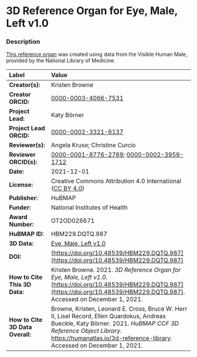 # 3D Reference Organ for Eye, Male, Left v1.0

### Description
[This reference organ](https://humanatlas.io/3d-reference-library) was created using data from the Visible Human Male, provided by the National Library of Medicine.

| Label | Value |
| :------------- |:-------------|
| **Creator(s):** | Kristen Browne |
| **Creator ORCID:** | [0000-0003-4066-7531](https://orcid.org/0000-0003-4066-7531) |
| **Project Lead:** | Katy B&ouml;rner |
| **Project Lead ORCID:** | [0000-0002-3321-6137](https://orcid.org/0000-0002-3321-6137) |
| **Reviewer(s):** | Angela Kruse; Christine Curcio |
| **Reviewer ORCID(s):** |[0000-0001-8776-2769](https://doi.org/10.5072/0000-0001-8776-2769); [0000-0002-3959-1712](https://doi.org/10.5072/0000-0002-3959-1712) |
| **Date:** | 2021-12-01 |
| **License:** | Creative Commons Attribution 4.0 International ([CC BY 4.0](https://creativecommons.org/licenses/by/4.0/)) |
| **Publisher:** | HuBMAP |
| **Funder:** | National Institutes of Health |
| **Award Number:** | OT2OD026671 |
| **HuBMAP ID:** | HBM229.DQTQ.987 |
| **3D Data:** | [Eye, Male, Left v1.0](https://cdn.humanatlas.io/hra-releases/v1.1/models/VH_M_Eye_L.glb) |
| **DOI:** | [https://doi.org/10.48539/HBM229.DQTQ.987](https://doi.org/10.48539/HBM229.DQTQ.987) |
| **How to Cite This 3D Data:** | Kristen Browne. 2021. *3D Reference Organ for Eye, Male, Left v1.0.* [https://doi.org/10.48539/HBM229.DQTQ.987](https://doi.org/10.48539/HBM229.DQTQ.987). Accessed on December 1, 2021. |
| **How to Cite 3D Data Overall:** | Browne, Kristen, Leonard E. Cross, Bruce W. Herr II, Lisel Record, Ellen Quardokus, Andreas Bueckle, Katy B&ouml;rner. 2021. *HuBMAP CCF 3D Reference Object Library*. https://humanatlas.io/3d-reference-library. Accessed on December 1, 2021. |
